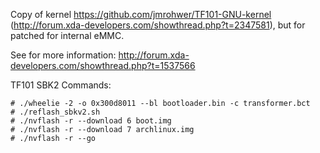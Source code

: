 Copy of kernel https://github.com/jmrohwer/TF101-GNU-kernel (http://forum.xda-developers.com/showthread.php?t=2347581), but for patched for internal eMMC.

See for more information: http://forum.xda-developers.com/showthread.php?t=1537566

TF101 SBK2 Commands:

    # ./wheelie -2 -o 0x300d8011 --bl bootloader.bin -c transformer.bct
    # ./reflash_sbkv2.sh
    # ./nvflash -r --download 6 boot.img
    # ./nvflash -r --download 7 archlinux.img
    # ./nvflash -r --go
